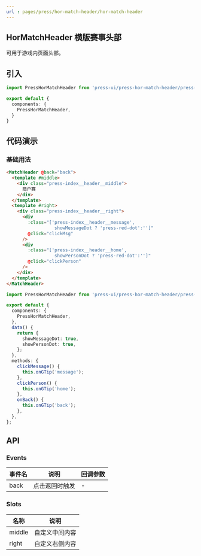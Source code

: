 ```yaml
---
url : pages/press/hor-match-header/hor-match-header
---
```


## HorMatchHeader 横版赛事头部

可用于游戏内页面头部。

## 引入

```ts
import PressHorMatchHeader from 'press-ui/press-hor-match-header/press-hor-match-header';

export default {
  components: {
    PressHorMatchHeader,
  }
}
```

## 代码演示

### 基础用法

```html
<MatchHeader @back="back">
  <template #middle>
    <div class="press-index__header__middle">
      商户赛
    </div>
  </template>
  <template #right>
    <div class="press-index__header__right">
      <div
        :class="['press-index__header__message',
                  showMessageDot ? 'press-red-dot':'']"
        @click="clickMsg"
      />
      <div
        :class="['press-index__header__home',
                  showPersonDot ? 'press-red-dot':'']"
        @click="clickPerson"
      />
    </div>
  </template>
</MatchHeader>
```

```ts
import PressHorMatchHeader from 'press-ui/press-hor-match-header/press-hor-match-header.vue';

export default {
  components: {
    PressHorMatchHeader,
  },
  data() {
    return {
      showMessageDot: true,
      showPersonDot: true,
    };
  },
  methods: {
    clickMessage() {
      this.onGTip('message');
    },
    clickPerson() {
      this.onGTip('home');
    },
    onBack() {
      this.onGTip('back');
    },
  },
};
```

## API

###  Events

| 事件名 | 说明           | 回调参数 |
| ------ | -------------- | -------- |
| back   | 点击返回时触发 | -        |

###  Slots

| 名称   | 说明           |
| ------ | -------------- |
| middle | 自定义中间内容 |
| right  | 自定义右侧内容 |
